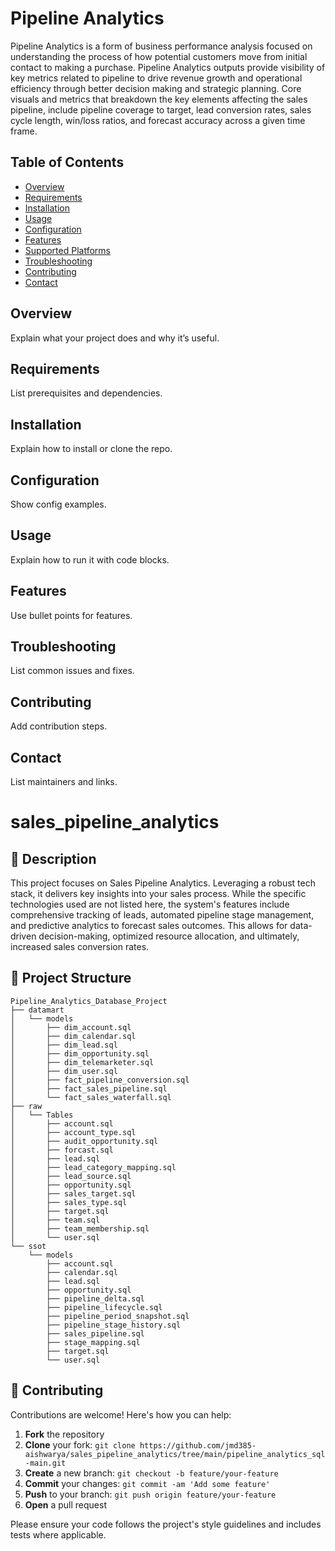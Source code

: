 # Pipeline Analytics
Pipeline Analytics is a form of business performance analysis focused on understanding the process of how potential customers move from initial contact to making a purchase. Pipeline Analytics outputs provide visibility of key metrics related to pipeline to drive revenue growth and operational efficiency through better decision making and strategic planning. Core visuals and metrics that breakdown the key elements affecting the sales pipeline, include pipeline coverage to target, lead conversion rates, sales cycle length, win/loss ratios, and forecast accuracy across a given time frame.

## Table of Contents
- [Overview](#overview)
- [Requirements](#requirements)
- [Installation](#installation)
- [Usage](#usage)
- [Configuration](#configuration)
- [Features](#features)
- [Supported Platforms](#supported-platforms)
- [Troubleshooting](#troubleshooting)
- [Contributing](#contributing)
- [Contact](#contact)

## Overview
Explain what your project does and why it’s useful.

## Requirements
List prerequisites and dependencies.

## Installation
Explain how to install or clone the repo.

## Configuration
Show config examples.

## Usage
Explain how to run it with code blocks.

## Features
Use bullet points for features.

## Troubleshooting
List common issues and fixes.

## Contributing
Add contribution steps.

## Contact
List maintainers and links.


# sales_pipeline_analytics



## 📝 Description

This project focuses on Sales Pipeline Analytics. Leveraging a robust tech stack, it delivers key insights into your sales process. While the specific technologies used are not listed here, the system's features include comprehensive tracking of leads, automated pipeline stage management, and predictive analytics to forecast sales outcomes. This allows for data-driven decision-making, optimized resource allocation, and ultimately, increased sales conversion rates.

## 📁 Project Structure

```
Pipeline_Analytics_Database_Project
├── datamart
│   └── models
│       ├── dim_account.sql
│       ├── dim_calendar.sql
│       ├── dim_lead.sql
│       ├── dim_opportunity.sql
│       ├── dim_telemarketer.sql
│       ├── dim_user.sql
│       ├── fact_pipeline_conversion.sql
│       ├── fact_sales_pipeline.sql
│       └── fact_sales_waterfall.sql
├── raw
│   └── Tables
│       ├── account.sql
│       ├── account_type.sql
│       ├── audit_opportunity.sql
│       ├── forcast.sql
│       ├── lead.sql
│       ├── lead_category_mapping.sql
│       ├── lead_source.sql
│       ├── opportunity.sql
│       ├── sales_target.sql
│       ├── sales_type.sql
│       ├── target.sql
│       ├── team.sql
│       ├── team_membership.sql
│       └── user.sql
└── ssot
    └── models
        ├── account.sql
        ├── calendar.sql
        ├── lead.sql
        ├── opportunity.sql
        ├── pipeline_delta.sql
        ├── pipeline_lifecycle.sql
        ├── pipeline_period_snapshot.sql
        ├── pipeline_stage_history.sql
        ├── sales_pipeline.sql
        ├── stage_mapping.sql
        ├── target.sql
        └── user.sql
```

## 👥 Contributing

Contributions are welcome! Here's how you can help:

1. **Fork** the repository
2. **Clone** your fork: `git clone https://github.com/jmd385-aishwarya/sales_pipeline_analytics/tree/main/pipeline_analytics_sql-main.git`
3. **Create** a new branch: `git checkout -b feature/your-feature`
4. **Commit** your changes: `git commit -am 'Add some feature'`
5. **Push** to your branch: `git push origin feature/your-feature`
6. **Open** a pull request

Please ensure your code follows the project's style guidelines and includes tests where applicable.
